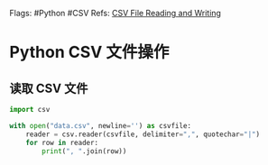 Flags: #Python #CSV
Refs: [CSV File Reading and Writing](https://docs.python.org/3/library/csv.html)

# Python CSV 文件操作

## 读取 CSV 文件

```python
import csv

with open("data.csv", newline='') as csvfile:
	reader = csv.reader(csvfile, delimiter=",", quotechar="|")
	for row in reader:
		print(", ".join(row))
```